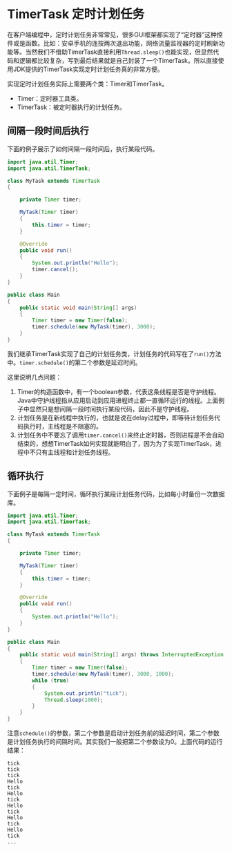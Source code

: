 # TimerTask 定时计划任务

在客户端编程中，定时计划任务非常常见，很多GUI框架都实现了“定时器”这种控件或是函数。比如：安卓手机的连按两次退出功能，网络流量监视器的定时刷新功能等。当然我们不借助TimerTask直接利用`Thread.sleep()`也能实现，但显然代码和逻辑都比较复杂，写到最后结果就是自己封装了一个TimerTask。所以直接使用JDK提供的TimerTask实现定时计划任务真的非常方便。

实现定时计划任务实际上需要两个类：Timer和TimerTask。

* Timer：定时器工具类。
* TimerTask：被定时器执行的计划任务。

## 间隔一段时间后执行

下面的例子展示了如何间隔一段时间后，执行某段代码。

```java
import java.util.Timer;
import java.util.TimerTask;

class MyTask extends TimerTask
{

	private Timer timer;

	MyTask(Timer timer)
	{
		this.timer = timer;
	}

	@Override
	public void run()
	{
		System.out.println("Hello");
		timer.cancel();
	}
}

public class Main
{
	public static void main(String[] args)
	{
		Timer timer = new Timer(false);
		timer.schedule(new MyTask(timer), 3000);
	}
}
```

我们继承TimerTask实现了自己的计划任务类，计划任务的代码写在了`run()`方法中。`timer.schedule()`的第二个参数是延迟时间。

这里说明几点问题：

1. Timer的构造函数中，有一个boolean参数，代表这条线程是否是守护线程。Java中守护线程指从应用启动到应用进程终止都一直循环运行的线程。上面例子中显然只是想间隔一段时间执行某段代码，因此不是守护线程。
2. 计划任务是在新线程中执行的，也就是说在delay过程中，即等待计划任务代码执行时，主线程是不阻塞的。
3. 计划任务中不要忘了调用`timer.cancel()`来终止定时器，否则进程是不会自动结束的，想想TimerTask如何实现就能明白了，因为为了实现TimerTask，进程中不只有主线程和计划任务线程。

## 循环执行

下面例子是每隔一定时间，循环执行某段计划任务代码，比如每小时备份一次数据库。

```java
import java.util.Timer;
import java.util.TimerTask;

class MyTask extends TimerTask
{

	private Timer timer;

	MyTask(Timer timer)
	{
		this.timer = timer;
	}

	@Override
	public void run()
	{
		System.out.println("Hello");
	}
}

public class Main
{
	public static void main(String[] args) throws InterruptedException
	{
		Timer timer = new Timer(false);
		timer.schedule(new MyTask(timer), 3000, 1000);
		while (true)
		{
			System.out.println("tick");
			Thread.sleep(1000);
		}
	}
}
```

注意`schedule()`的参数，第二个参数是启动计划任务前的延迟时间，第二个参数是计划任务执行的间隔时间。其实我们一般把第二个参数设为0。上面代码的运行结果：

```
tick
tick
tick
Hello
tick
Hello
tick
Hello
tick
Hello
tick
Hello
tick
...
```
